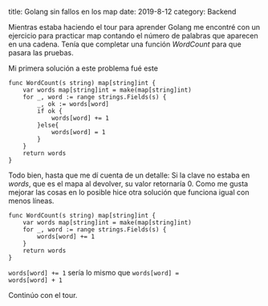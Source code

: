 title: Golang sin fallos en los map
date: 2019-8-12
category: Backend

Mientras estaba haciendo el tour para aprender Golang me encontré con un ejercicio para practicar
map contando el número de palabras que aparecen en una cadena. Tenía que completar una función *WordCount* para que pasara las pruebas.

Mi primera solución a este problema fué este

    func WordCount(s string) map[string]int {
        var words map[string]int = make(map[string]int)
        for _, word := range strings.Fields(s) {
            _, ok := words[word]
            if ok {
                words[word] += 1
            }else{
                words[word] = 1
            }
        }
        return words
    }

Todo bien, hasta que me dí cuenta de un detalle: Si la clave no estaba en *words*, que es el mapa
al devolver, su valor retornaría 0. Como me gusta mejorar las cosas en lo posible hice otra
solución que funciona igual con menos líneas.

    func WordCount(s string) map[string]int {
        var words map[string]int = make(map[string]int)
        for _, word := range strings.Fields(s) {
            words[word] += 1
        }
        return words
    }

<code>words[word] += 1</code> sería lo mismo que <code>words[word] = words[word] + 1</code>

Continúo con el tour.
